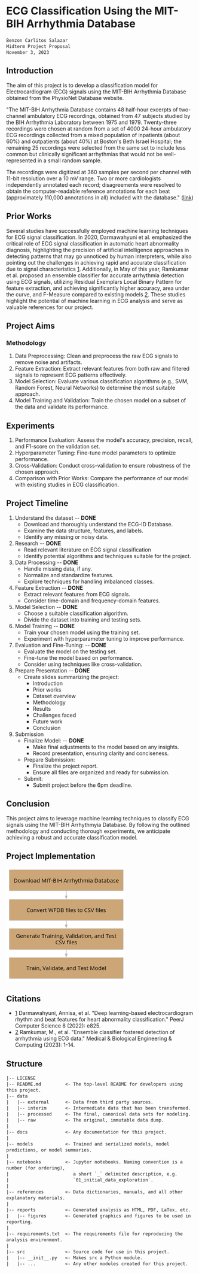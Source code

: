 # ECG Classification Using the MIT-BIH Arrhythmia Database

```
Benzon Carlitos Salazar
Midterm Project Proposal
November 3, 2023
```

## Introduction

The aim of this project is to develop a classification model for Electrocardiogram (ECG) signals using the MIT-BIH 
Arrhythmia Database obtained from the PhysioNet Database website. 

"The MIT-BIH Arrhythmia Database contains 48 half-hour excerpts of two-channel ambulatory ECG recordings, obtained from 
47 subjects studied by the BIH Arrhythmia Laboratory between 1975 and 1979. Twenty-three recordings were chosen at 
random from a set of 4000 24-hour ambulatory ECG recordings collected from a mixed population of inpatients (about 60%) 
and outpatients (about 40%) at Boston's Beth Israel Hospital; the remaining 25 recordings were selected from the same 
set to include less common but clinically significant arrhythmias that would not be well-represented in a small random 
sample.

The recordings were digitized at 360 samples per second per channel with 11-bit resolution over a 10 mV range. Two or 
more cardiologists independently annotated each record; disagreements were resolved to obtain the computer-readable 
reference annotations for each beat (approximately 110,000 annotations in all) included with the database." ([link])

## Prior Works

Several studies have successfully employed machine learning techniques for ECG signal classification. In 2020, 
Darmawahyuni et al. emphasized the critical role of ECG signal classification in automatic heart abnormality diagnosis, 
highlighting the precision of artificial intelligence approaches in detecting patterns that may go unnoticed by human 
interpreters, while also pointing out the challenges in achieving rapid and accurate classification due to signal 
characteristics [1]. Additionally, in May of this year, Ramkumar et al. proposed an ensemble classifier for accurate 
arrhythmia detection using ECG signals, utilizing Residual Exemplars Local Binary Pattern for feature extraction, and 
achieving significantly higher accuracy, area under the curve, and F-Measure compared to existing models [2]. These 
studies highlight the potential of machine learning in ECG analysis and serve as valuable references for our project.

## Project Aims

### Methodology

1. Data Preprocessing: Clean and preprocess the raw ECG signals to remove noise and artifacts.
2. Feature Extraction: Extract relevant features from both raw and filtered signals to represent ECG patterns effectively.
3. Model Selection: Evaluate various classification algorithms (e.g., SVM, Random Forest, Neural Networks) to determine 
the most suitable approach.
4. Model Training and Validation: Train the chosen model on a subset of the data and validate its performance.

## Experiments

1. Performance Evaluation: Assess the model's accuracy, precision, recall, and F1-score on the validation set.
2. Hyperparameter Tuning: Fine-tune model parameters to optimize performance.
3. Cross-Validation: Conduct cross-validation to ensure robustness of the chosen approach.
4. Comparison with Prior Works: Compare the performance of our model with existing studies in ECG classification.

## Project Timeline

1. Understand the dataset -- **DONE**
	* Download and thoroughly understand the ECG-ID Database.
	* Examine the data structure, features, and labels.
	* Identify any missing or noisy data.
2. Research -- **DONE**
	* Read relevant literature on ECG signal classification
	* Identify potential algorithms and techniques suitable for the project.
3. Data Processing -- **DONE**
	* Handle missing data, if any.
	* Normalize and standardize features.
	* Explore techniques for handling imbalanced classes.
4. Feature Extraction -- **DONE**
	* Extract relevant features from ECG signals.
	* Consider time-domain and frequency-domain features.
5. Model Selection -- **DONE**
	* Choose a suitable classification algorithm.
	* Divide the dataset into training and testing sets.
6. Model Training -- **DONE**
	* Train your chosen model using the training set.
	* Experiment with hyperparameter tuning to improve performance.
7. Evaluation and Fine-Tuning: -- **DONE**
	* Evaluate the model on the testing set.
	* Fine-tune the model based on performance.
	* Consider using techniques like cross-validation.
8. Prepare Presentation -- **DONE**
	* Create slides summarizing the project:
		* Introduction
		* Prior works
		* Dataset overview
		* Methodology
		* Results
		* Challenges faced
		* Future work
		* Conclusion
9. Submission
	* Finalize Model:  -- **DONE**
		* Make final adjustments to the model based on any insights.
		* Record presentation, ensuring clarity and conciseness.
	* Prepare Submission:
		* Finalize the project report.
		* Ensure all files are organized and ready for submission.
	* Submit:
		* Submit project before the 6pm deadline.

## Conclusion

This project aims to leverage machine learning techniques to classify ECG signals using the MIT-BIH Arrhythmyia Database. 
By following the outlined methodology and conducting thorough experiments, we anticipate achieving a robust and accurate 
classification model.

## Project Implementation

![](./reports/figures/methods.png)

## Citations

* [1][1] Darmawahyuni, Annisa, et al. "Deep learning-based electrocardiogram rhythm and beat features for heart abnormality 
classification." PeerJ Computer Science 8 (2022): e825.
* [2][2] Ramkumar, M., et al. "Ensemble classifier fostered detection of arrhythmia using ECG data." Medical & Biological 
Engineering & Computing (2023): 1-14.

## Structure

```
|-- LICENSE
|-- README.md         <- The top-level README for developers using this project.
|-- data
|   |-- external      <- Data from third party sources.
|   |-- interim       <- Intermediate data that has been transformed.
|   |-- processed     <- The final, canonical data sets for modeling.
|   |-- raw           <- The original, immutable data dump.
|
|-- docs              <- Any documentation for this project.
|
|-- models            <- Trained and serialized models, model predictions, or model summaries.
|
|-- notebooks         <- Jupyter notebooks. Naming convention is a number (for ordering),
|                        a short `_` delimited description, e.g.
|                        `01_initial_data_exploration`.
|
|-- references        <- Data dictionaries, manuals, and all other explanatory materials.
|
|-- reports           <- Generated analysis as HTML, PDF, LaTex, etc.
|   |-- figures       <- Generated graphics and figures to be used in reporting.
|
|-- requirements.txt  <- The requirements file for reproducing the analysis environment.
|
|-- src               <- Source code for use in this project.
|   |-- __init__.py   <- Makes src a Python module.
|   |-- ...           <- Any other modules created for this project.
```

[1]: https://pubmed.ncbi.nlm.nih.gov/35174263/
[2]: https://www.springerprofessional.de/en/ensemble-classifier-fostered-detection-of-arrhythmia-using-ecg-d/25326980
[3]: https://github.com/litaolemo/Research
[link]: https://www.physionet.org/content/mitdb/1.0.0/
